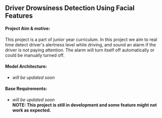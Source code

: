 ## Driver Drowsiness Detection Using Facial Features  
#### Project Aim & motive:  
This project is a part of junior year curriculum. In this project we aim to real time detect driver's alertness level while driving, and sound an alarm if the   driver is not paying attention. The alarm will turn itself off automatically or could be manually turned off.

#### Model Architecture:  
- _will be updated soon_  

#### Base Requirements:  
- _will be updated soon_  
**NOTE: This project is still in development and some feature might not work as expected.** 


